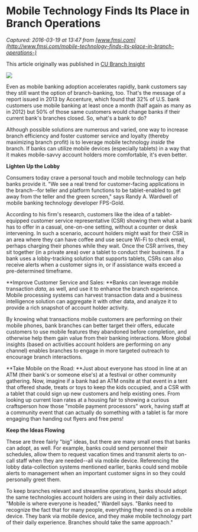 # Mobile Technology Finds Its Place in Branch Operations

_Captured: 2016-03-19 at 13:47 from [www.fmsi.com](http://www.fmsi.com/mobile-technology-finds-its-place-in-branch-operations-)_

This article originally was published in [CU Branch Insight](http://www.cbinsight.com/mobile-technology-finds-its-place-in-branch-operations.html)

![](http://www.fmsi.com/fullpanel/uploads/files/meredith-website-2013.jpg)

Even as mobile banking adoption accelerates rapidly, bank customers say they still want the option of branch-banking, too. That's the message of a report issued in 2013 by Accenture, which found that 32% of U.S. bank customers use mobile banking at least once a month (half again as many as in 2012) but 50% of those same customers would change banks if their current bank's branches closed. So, what's a bank to do?

Although possible solutions are numerous and varied, one way to increase branch efficiency and foster customer service and loyalty (thereby maximizing branch profit) is to leverage mobile technology _inside_ the branch. If banks can utilize mobile devices (especially tablets) in a way that it makes mobile-savvy account holders more comfortable, it's even better.

**Lighten Up the Lobby**

Consumers today crave a personal touch and mobile technology can help banks provide it. "We see a real trend for customer-facing applications in the branch--for teller and platform functions to be tablet-enabled to get away from the teller and the green screen," says Randy A. Wardwell of mobile banking technology developer FPS-Gold.

According to his firm's research, customers like the idea of a tablet-equipped customer service representative (CSR) showing them what a bank has to offer in a casual, one-on-one setting, without a counter or desk intervening. In such a scenario, account holders might wait for their CSR in an area where they can have coffee and use secure Wi-Fi to check email, perhaps charging their phones while they wait. Once the CSR arrives, they sit together (in a private area) over a tablet to conduct their business. If a bank uses a lobby-tracking solution that supports tablets, CSRs can also receive alerts when a customer signs in, or if assistance waits exceed a pre-determined timeframe.

**Improve Customer Service and Sales: **Banks can leverage mobile transaction _data_, as well, and use it to enhance the branch experience. Mobile processing systems can harvest transaction data and a business intelligence solution can aggregate it with other data, and analyze it to provide a rich snapshot of account holder activity.

By knowing what transactions mobile customers are performing on their mobile phones, bank branches can better target their offers, educate customers to use mobile features they abandoned before completion, and otherwise help them gain value from their banking interactions. More global insights (based on activities account holders are performing on any channel) enables branches to engage in more targeted outreach to encourage branch interactions.

**Take Mobile on the Road: **Just about everyone has stood in line at an ATM (their bank's or someone else's) at a festival or other community gathering. Now, imagine if a bank had an ATM onsite at that event in a tent that offered shade, treats or toys to keep the kids occupied, and a CSR with a tablet that could sign up new customers and help existing ones. From looking up current loan rates at a housing fair to showing a curious craftsperson how those "mobile payment processors" work, having staff at a community event that can actually do something with a tablet is far more engaging than handing out flyers and free pens!

**Keep the Ideas Flowing**

These are three fairly "big" ideas, but there are many small ones that banks can adopt, as well. For example, banks could send personnel their schedules, allow them to request vacation times and transmit alerts to on-call staff when they are needed--all via mobile device. Referencing the lobby data-collection systems mentioned earlier, banks could send mobile alerts to management when an important customer signs in so they could personally greet them.

To keep branches relevant and streamline operations, banks should adopt the same technologies account holders are using in their daily activities. "Mobile is where everyone is headed," Wardell says. "Banks need to recognize the fact that for many people, everything they need is on a mobile device. They bank via mobile device, and they make mobile technology part of their daily experience. Branches should take the same approach."
